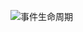 ![事件生命周期](https://www.itophub.io/wiki/media?cache=&media=2_6_0%3Adatamodel%3Alifecycle_incident.png)
